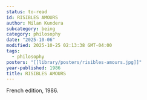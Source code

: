 ```yaml
---
status: to-read
id: RISIBLES AMOURS
author: Milan Kundera
subcategory: being
category: philosophy
date: "2025-10-06"
modified: 2025-10-25 02:13:38 GMT-04:00
tags:
  - philosophy
posters: "[[library/posters/risibles-amours.jpg]]"
year-published: 1986
title: RISIBLES AMOURS
---
```


French edition, 1986.
